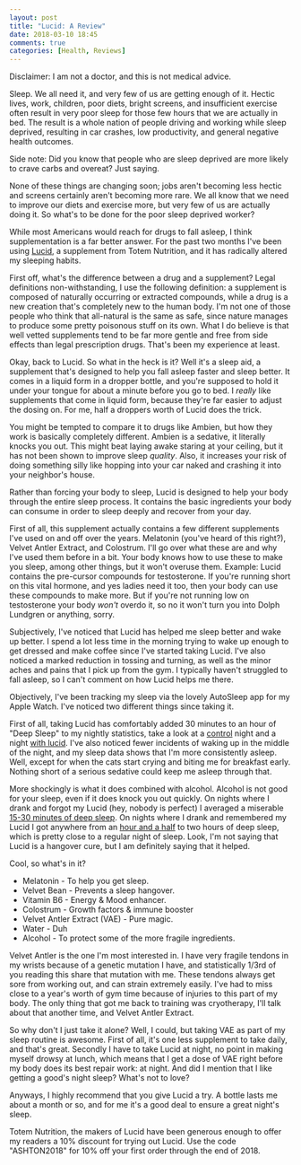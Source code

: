 ```yaml
---
layout: post
title: "Lucid: A Review"
date: 2018-03-10 18:45
comments: true
categories: [Health, Reviews]
---
```


Disclaimer: I am not a doctor, and this is not medical advice. 

Sleep. We all need it, and very few of us are getting enough of it. Hectic lives, work, children, poor diets, bright screens, and insufficient exercise often result in very poor sleep for those few hours that we are actually in bed. The result is a whole nation of people driving and working while sleep deprived, resulting in car crashes, low productivity, and general negative health outcomes.

Side note: Did you know that people who are sleep deprived are more likely to crave carbs and overeat? Just saying.

None of these things are changing soon; jobs aren't becoming less hectic and screens certainly aren't becoming more rare. We all know that we need to improve our diets and exercise more, but very few of us are actually doing it. So what's to be done for the poor sleep deprived worker?

While most Americans would reach for drugs to fall asleep, I think supplementation is a far better answer. For the past two months I've been using [Lucid](https://www.totemnutrition.com/lucid-for-sleep-optimization), a supplement from Totem Nutrition, and it has radically altered my sleeping habits.

First off, what's the difference between a drug and a supplement? Legal definitions non-withstanding, I use the following definition: a supplement is composed of naturally occurring or extracted compounds, while a drug is a new creation that's completely new to the human body. I'm not one of those people who think that all-natural is the same as safe, since nature manages to produce some pretty poisonous stuff on its own. What I do believe is that well vetted supplements tend to be far more gentle and free from side effects than legal prescription drugs. That's been my experience at least.

Okay, back to Lucid. So what in the heck is it? Well it's a sleep aid, a supplement that's designed to help you fall asleep faster and sleep better. It comes in a liquid form in a dropper bottle, and you're supposed to hold it under your tongue for about a minute before you go to bed. I *really* like supplements that come in liquid form, because they're far easier to adjust the dosing on. For me, half a droppers worth of Lucid does the trick.

You might be tempted to compare it to drugs like Ambien, but how they work is basically completely different. Ambien is a sedative, it literally knocks you out. This might beat laying awake staring at your ceiling, but it has not been shown to improve sleep *quality*. Also, it increases your risk of doing something silly like hopping into your car naked and crashing it into your neighbor's house.

Rather than forcing your body to sleep, Lucid is designed to help your body through the entire sleep process. It contains the basic ingredients your body can consume in order to sleep deeply and recover from your day.

First of all, this supplement actually contains a few different supplements I've used on and off over the years. Melatonin (you've heard of this right?), Velvet Antler Extract, and Colostrum. I'll go over what these are and why I've used them before in a bit. Your body knows how to use these to make you sleep, among other things, but it won't overuse them. Example: Lucid contains the pre-cursor compounds for testosterone. If you're running short on this vital hormone, and yes ladies need it too, then your body can use these compounds to make more. But if you're not running low on testosterone your body *won't* overdo it, so no it won't turn you into Dolph Lundgren or anything, sorry.

Subjectively, I've noticed that Lucid has helped me sleep better and wake up better. I spend a lot less time in the morning trying to wake up enough to get dressed and make coffee since I've started taking Lucid. I've also noticed a marked reduction in tossing and turning, as well as the minor aches and pains that I pick up from the gym. I typically haven't struggled to fall asleep, so I can't comment on how Lucid helps me there.

Objectively, I've been tracking my sleep via the lovely AutoSleep app for my Apple Watch. I've noticed two different things since taking it.

First of all, taking Lucid has comfortably added 30 minutes to an hour of "Deep Sleep" to my nightly statistics, take a look at a [control](/images/control.jpeg) night and a night [with lucid](/images/lucid.jpeg). I've also noticed fewer incidents of waking up in the middle of the night, and my sleep data shows that I'm more consistently asleep. Well, except for when the cats start crying and biting me for breakfast early. Nothing short of a serious sedative could keep me asleep through that.

More shockingly is what it does combined with alcohol. Alcohol is not good for your sleep, even if it does knock you out quickly. On nights where I drank and forgot my Lucid (hey, nobody is perfect) I averaged a miserable [15-30 minutes of deep sleep](/images/alcohol.jpeg). On nights where I drank and remembered my Lucid I got anywhere from an [hour and a half](/images/lucidandalcohol.jpeg) to two hours of deep sleep, which is pretty close to a regular night of sleep. Look, I'm not saying that Lucid is a hangover cure, but I am definitely saying that it helped. 

Cool, so what's in it? 

* Melatonin - To help you get sleep.
* Velvet Bean - Prevents a sleep hangover.
* Vitamin B6 - Energy & Mood enhancer.
* Colostrum - Growth factors & immune booster
* Velvet Antler Extract (VAE) - Pure magic.
* Water - Duh
* Alcohol - To protect some of the more fragile ingredients.

Velvet Antler is the one I'm most interested in. I have very fragile tendons in my wrists because of a genetic mutation I have, and statistically 1/3rd of you reading this share that mutation with me. These tendons always get sore from working out, and can strain extremely easily. I've had to miss close to a year's worth of gym time because of injuries to this part of my body. The only thing that got me back to training was cryotherapy, I'll talk about that another time, and Velvet Antler Extract.

So why don't I just take it alone? Well, I could, but taking VAE as part of my sleep routine is awesome. First of all, it's one less supplement to take daily, and that's great. Secondly I have to take Lucid at night, no point in making myself drowsy at lunch, which means that I get a dose of VAE right before my body does its best repair work: at night. And did I mention that I like getting a good's night sleep? What's not to love?

Anyways, I highly recommend that you give Lucid a try. A bottle lasts me about a month or so, and for me it's a good deal to ensure a great night's sleep. 

Totem Nutrition, the makers of Lucid have been generous enough to offer my readers a 10% discount for trying out Lucid. Use the code "ASHTON2018" for 10% off your first order through the end of 2018. 
